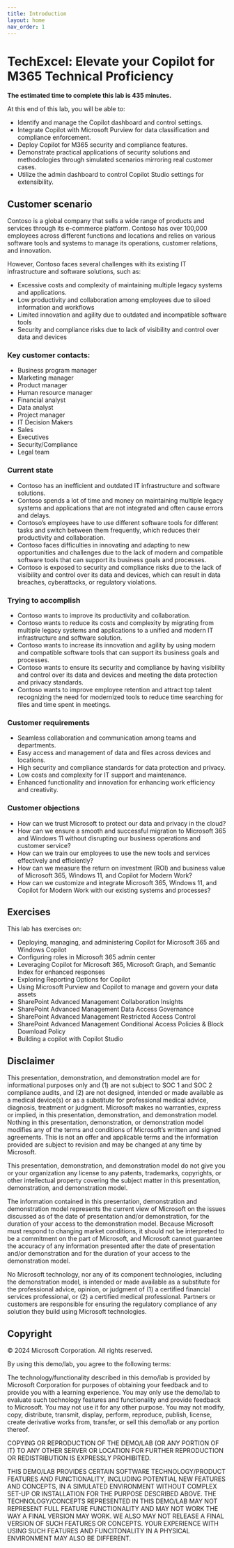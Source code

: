 ```yaml
---
title: Introduction
layout: home
nav_order: 1
---
```


# TechExcel: Elevate your Copilot for M365 Technical Proficiency

**The estimated time to complete this lab is 435 minutes.**

At this end of this lab, you will be able to:

- Identify and manage the Copilot dashboard and control settings.
- Integrate Copilot with Microsoft Purview for data classification and compliance enforcement.
- Deploy Copilot for M365 security and compliance features.
- Demonstrate practical applications of security solutions and methodologies through simulated scenarios mirroring real customer cases.
- Utilize the admin dashboard to control Copilot Studio settings for extensibility.

## Customer scenario

Contoso is a global company that sells a wide range of products and services through its e-commerce platform. Contoso has over 100,000 employees across different functions and locations and relies on various software tools and systems to manage its operations, customer relations, and innovation.

However, Contoso faces several challenges with its existing IT infrastructure and software solutions, such as:

-	Excessive costs and complexity of maintaining multiple legacy systems and applications.
-	Low productivity and collaboration among employees due to siloed information and workflows
-	Limited innovation and agility due to outdated and incompatible software tools
-	Security and compliance risks due to lack of visibility and control over data and devices

### Key customer contacts:

-	Business program manager
-	Marketing manager
-	Product manager
-	Human resource manager
-	Financial analyst
-	Data analyst
-	Project manager
-	IT Decision Makers
-	Sales 
-	Executives
-	Security/Compliance
-	Legal team

### Current state

-	Contoso has an inefficient and outdated IT infrastructure and software solutions.
-	Contoso spends a lot of time and money on maintaining multiple legacy systems and applications that are not integrated and often cause errors and delays.
-	Contoso’s employees have to use different software tools for different tasks and switch between them frequently, which reduces their productivity and collaboration.
-	Contoso faces difficulties in innovating and adapting to new opportunities and challenges due to the lack of modern and compatible software tools that can support its business goals and processes.
-	Contoso is exposed to security and compliance risks due to the lack of visibility and control over its data and devices, which can result in data breaches, cyberattacks, or regulatory violations. 

### Trying to accomplish

-	Contoso wants to improve its productivity and collaboration. 
-	Contoso wants to reduce its costs and complexity by migrating from multiple legacy systems and applications to a unified and modern IT infrastructure and software solution.
-	Contoso wants to increase its innovation and agility by using modern and compatible software tools that can support its business goals and processes.
-	Contoso wants to ensure its security and compliance by having visibility and control over its data and devices and meeting the data protection and privacy standards.
-	Contoso wants to improve employee retention and attract top talent recognizing the need for modernized tools to reduce time searching for files and time spent in meetings.

### Customer requirements

-	Seamless collaboration and communication among teams and departments.
-	Easy access and management of data and files across devices and locations.
-	High security and compliance standards for data protection and privacy.
-	Low costs and complexity for IT support and maintenance.
-	Enhanced functionality and innovation for enhancing work efficiency and creativity.

### Customer objections
-	How can we trust Microsoft to protect our data and privacy in the cloud?
-	How can we ensure a smooth and successful migration to Microsoft 365 and Windows 11 without disrupting our business operations and customer service?
-	How can we train our employees to use the new tools and services effectively and efficiently?
-	How can we measure the return on investment (ROI) and business value of Microsoft 365, Windows 11, and Copilot for Modern Work?
-	How can we customize and integrate Microsoft 365, Windows 11, and Copilot for Modern Work with our existing systems and processes?

## Exercises

This lab has exercises on:

- Deploying, managing, and administering Copilot for Microsoft 365 and Windows Copilot
- Configuring roles in Microsoft 365 admin center 
- Leveraging Copilot for Microsoft 365, Microsoft Graph, and Semantic Index for enhanced responses
- Exploring Reporting Options for Copilot
- Using Microsoft Purview and Copilot to manage and govern your data assets
- SharePoint Advanced Management Collaboration Insights
- SharePoint Advanced Management Data Access Governance
- SharePoint Advanced Management Restricted Access Control
- SharePoint Advanced Management Conditional Access Policies & Block Download Policy
- Building a copilot with Copilot Studio

## Disclaimer

This presentation, demonstration, and demonstration model are for informational purposes only and (1) are not subject to SOC 1 and SOC 2 compliance audits, and (2) are not designed, intended or made available as a medical device(s) or as a substitute for professional medical advice, diagnosis, treatment or judgment. Microsoft makes no warranties, express or implied, in this presentation, demonstration, and demonstration model. Nothing in this presentation, demonstration, or demonstration model modifies any of the terms and conditions of Microsoft’s written and signed agreements. This is not an offer and applicable terms and the information provided are subject to revision and may be changed at any time by Microsoft.

This presentation, demonstration, and demonstration model do not give you or your organization any license to any patents, trademarks, copyrights, or other intellectual property covering the subject matter in this presentation, demonstration, and demonstration model.

The information contained in this presentation, demonstration and demonstration model represents the current view of Microsoft on the issues discussed as of the date of presentation and/or demonstration, for the duration of your access to the demonstration model. Because Microsoft must respond to changing market conditions, it should not be interpreted to be a commitment on the part of Microsoft, and Microsoft cannot guarantee the accuracy of any information presented after the date of presentation and/or demonstration and for the duration of your access to the demonstration model.

No Microsoft technology, nor any of its component technologies, including the demonstration model, is intended or made available as a substitute for the professional advice, opinion, or judgment of (1) a certified financial services professional, or (2) a certified medical professional. Partners or customers are responsible for ensuring the regulatory compliance of any solution they build using Microsoft technologies.

## Copyright

© 2024 Microsoft Corporation. All rights reserved. 

By using this demo/lab, you agree to the following terms:

The technology/functionality described in this demo/lab is provided by Microsoft Corporation for purposes of obtaining your feedback and to provide you with a learning experience. You may only use the demo/lab to evaluate such technology features and functionality and provide feedback to Microsoft. You may not use it for any other purpose. You may not modify, copy, distribute, transmit, display, perform, reproduce, publish, license, create derivative works from, transfer, or sell this demo/lab or any portion thereof.

COPYING OR REPRODUCTION OF THE DEMO/LAB (OR ANY PORTION OF IT) TO ANY OTHER SERVER OR LOCATION FOR FURTHER REPRODUCTION OR REDISTRIBUTION IS EXPRESSLY PROHIBITED.

THIS DEMO/LAB PROVIDES CERTAIN SOFTWARE TECHNOLOGY/PRODUCT FEATURES AND FUNCTIONALITY, INCLUDING POTENTIAL NEW FEATURES AND CONCEPTS, IN A SIMULATED ENVIRONMENT WITHOUT COMPLEX SET-UP OR INSTALLATION FOR THE PURPOSE DESCRIBED ABOVE. THE TECHNOLOGY/CONCEPTS REPRESENTED IN THIS DEMO/LAB MAY NOT REPRESENT FULL FEATURE FUNCTIONALITY AND MAY NOT WORK THE WAY A FINAL VERSION MAY WORK. WE ALSO MAY NOT RELEASE A FINAL VERSION OF SUCH FEATURES OR CONCEPTS. YOUR EXPERIENCE WITH USING SUCH FEATURES AND FUNCITONALITY IN A PHYSICAL ENVIRONMENT MAY ALSO BE DIFFERENT.
